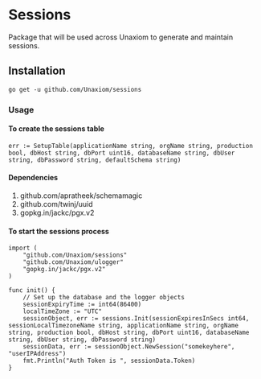 # Sessions

Package that will be used across Unaxiom to generate and maintain sessions.

## Installation

`go get -u github.com/Unaxiom/sessions`

### Usage

#### To create the sessions table

```golang
err := SetupTable(applicationName string, orgName string, production bool, dbHost string, dbPort uint16, databaseName string, dbUser string, dbPassword string, defaultSchema string)
```

#### Dependencies

1. github.com/apratheek/schemamagic
2. github.com/twinj/uuid
3. gopkg.in/jackc/pgx.v2

#### To start the sessions process

```golang
import (
    "github.com/Unaxiom/sessions"
    "github.com/Unaxiom/ulogger"
    "gopkg.in/jackc/pgx.v2"
)

func init() {
    // Set up the database and the logger objects
    sessionExpiryTime := int64(86400)
    localTimeZone := "UTC"
    sessionObject, err := sessions.Init(sessionExpiresInSecs int64, sessionLocalTimezoneName string, applicationName string, orgName string, production bool, dbHost string, dbPort uint16, databaseName string, dbUser string, dbPassword string)
    sessionData, err := sessionObject.NewSession("somekeyhere", "userIPAddress")
    fmt.Println("Auth Token is ", sessionData.Token)
}
```
